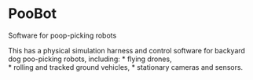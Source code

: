 # PooBot
Software for poop-picking robots

This has a physical simulation harness and control software for backyard dog poo-picking robots, including:
    * flying drones,  
    * rolling and tracked ground vehicles,
    * stationary cameras and sensors.
